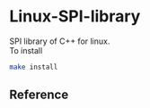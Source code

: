 # Linux-SPI-library
SPI library of C++ for linux. \
To install
```sh
make install
```
## Reference
<!-- [Reference](Reference.md) -->